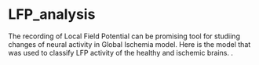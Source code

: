 # LFP_analysis

The recording of Local Field Potential can be promising tool for studiing changes of neural activity in Global Ischemia model. 
Here is the model that was used to classify LFP activity of the healthy and ischemic brains. 
.



